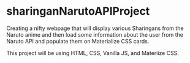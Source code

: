 # sharinganNarutoAPIProject
Creating a nifty webpage that will display various Sharingans from the Naruto anime and then load some information about the user from the Naruto API and populate them on Materialize CSS cards. 

This project will be using HTML, CSS, Vanilla JS, and Materiize CSS. 
